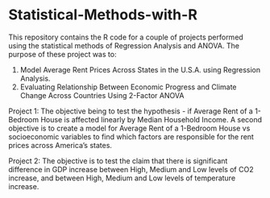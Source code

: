 # Statistical-Methods-with-R

This repository contains the R code for a couple of projects performed using the statistical methods of Regression Analysis and ANOVA.
The purpose of these project was to:
1. Model Average Rent Prices Across States in the U.S.A. using Regression Analysis. 
2. Evaluating Relationship Between Economic Progress and Climate Change Across Countries Using 2-Factor ANOVA


Project 1:
The objective being to test the hypothesis - if Average Rent of a 1-Bedroom House is affected linearly by Median Household Income. 
A second objective is to create a model for Average Rent of a 1-Bedroom House vs socioeconomic variables to find which factors are responsible for the rent prices across America’s states.


Project 2:
The objective is to test the claim that there is significant difference in GDP increase between High, Medium and Low levels of CO2 increase, and between High, Medium and Low levels of temperature increase.
